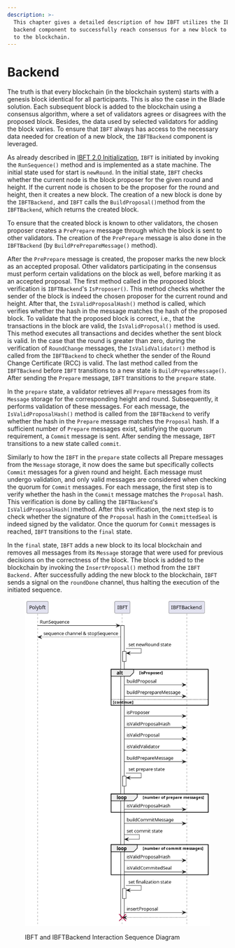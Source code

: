 ```yaml
---
description: >-
  This chapter gives a detailed description of how IBFT utilizes the IBFT
  backend component to successfully reach consensus for a new block to be added
  to the blockchain.
---
```


# Backend

The truth is that every blockchain (in the blockchain system) starts with a genesis block identical for all participants. This is also the case in the Blade solution. Each subsequent block is added to the blockchain using a consensus algorithm, where a set of validators agrees or disagrees with the proposed block. Besides, the data used by selected validators for adding the block varies. To ensure that `IBFT` always has access to the necessary data needed for creation of a new block, the `IBFTBackend` component is leveraged.

As already described in [IBFT 2.0 Initialization](initialization.md), `IBFT` is initiated by invoking the `RunSequence()` method and is implemented as a state machine. The initial state used for start is `newRound`. In the initial state, `IBFT` checks whether the current node is the block proposer for the given round and height. If the current node is chosen to be the proposer for the round and height, then it creates a new block. The creation of a new block is done by the `IBFTBackend,` and `IBFT` calls the `BuildProposal()`method from the `IBFTBackend`, which returns the created block.

To ensure that the created block is known to other validators, the chosen proposer creates a `PrePrepare` message through which the block is sent to other validators. The creation of the `PrePrepare` message is also done in the `IBFTBackend` (by `BuildPrePrepareMessage()` method).

After the `PrePrepare` message is created, the proposer marks the new block as an accepted proposal. Other validators participating in the consensus must perform certain validations on the block as well, before marking it as an accepted proposal. The first method called in the proposed block verification is `IBFTBackend`'s `IsProposer()`. This method checks whether the sender of the block is indeed the chosen proposer for the current round and height. After that, the `IsValidProposalHash()` method is called, which verifies whether the hash in the message matches the hash of the proposed block. To validate that the proposed block is correct, i.e., that the transactions in the block are valid, the `IsValidProposal()` method is used. This method executes all transactions and decides whether the sent block is valid. In the case that the round is greater than zero, during the verification of `RoundChange` messages, the `IsValidValidator()` method is called from the `IBFTBackend` to check whether the sender of the Round Change Certificate (RCC) is valid. The last method called from the `IBFTBackend` before `IBFT` transitions to a new state is `BuildPrepareMessage()`. After sending the `Prepare` message, `IBFT` transitions to the `prepare` state.

In the `prepare` state, a validator retrieves all `Prepare` messages from its `Message` storage for the corresponding height and round. Subsequently, it performs validation of these messages. For each message, the `IsValidProposalHash()` method is called from the `IBFTBackend` to verify whether the hash in the `Prepare` message matches the `Proposal` hash. If a sufficient number of `Prepare` messages exist, satisfying the quorum requirement, a `Commit` message is sent. After sending the message, `IBFT` transitions to a new state called `commit`.

Similarly to how the `IBFT` in the `prepare` state collects all Prepare messages from the `Message` storage, it now does the same but specifically collects `Commit` messages for a given round and height. Each message must undergo validation, and only valid messages are considered when checking the quorum for `Commit` messages. For each message, the first step is to verify whether the hash in the `Commit` message matches the `Proposal` hash. This verification is done by calling the `IBFTBackend`'s `IsValidProposalHash()`method. After this verification, the next step is to check whether the signature of the `Proposal` hash in the `CommittedSeal` is indeed signed by the validator. Once the quorum for `Commit` messages is reached, `IBFT` transitions to the `final` state.

In the `final` state, `IBFT` adds a new block to its local blockchain and removes all messages from its `Message` storage that were used for previous decisions on the correctness of the block. The block is added to the blockchain by invoking the `InsertProposal()` method from the `IBFT Backend.` After successfully adding the new block to the blockchain, `IBFT` sends a signal on the `roundDone` channel, thus halting the execution of the initiated sequence.

<figure><img src="../../../.gitbook/assets/polybft_backend_sequence.png" alt=""><figcaption><p>IBFT and IBFTBackend Interaction Sequence Diagram</p></figcaption></figure>
